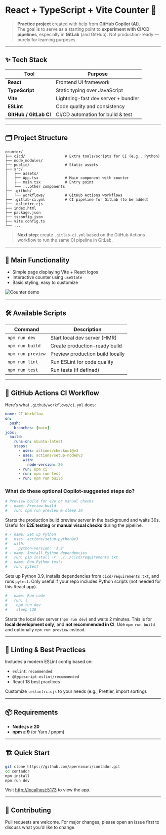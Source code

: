 # React + TypeScript + Vite Counter 🚀

> **Practice project** created with help from **GitHub Copilot (AI)**.  
> The goal is to serve as a starting point to **experiment with CI/CD pipelines**, especially in **GitLab** (and GitHub). Not production-ready — purely for learning purposes.

---

## ✨ Tech Stack

| Tool            | Purpose                                 |
|-----------------|-----------------------------------------|
| **React**       | Frontend UI framework                   |
| **TypeScript**  | Static typing over JavaScript           |
| **Vite**        | Lightning-fast dev server + bundler     |
| **ESLint**      | Code quality and consistency            |
| **GitHub / GitLab CI** | CI/CD automation for build & test |

---

## 🗂️ Project Structure

```
counter/
├── cicd/                  # Extra tools/scripts for CI (e.g., Python)
├── node_modules/
├── public/                # Static assets
├── src/
│   ├── assets/
│   ├── App.tsx            # Main component with counter
│   ├── main.tsx           # Entry point
│   └── ...other components
├── .github/
│   └── workflows/         # GitHub Actions workflows
├── .gitlab-ci.yml         # CI pipeline for GitLab (to be added)
├── .eslintrc.cjs
├── index.html
├── package.json
├── tsconfig.json
├── vite.config.ts
└── ...
```

> **Next step**: create `.gitlab-ci.yml` based on the GitHub Actions workflow to run the same CI pipeline in GitLab.

---

## 🚀 Main Functionality

- Simple page displaying Vite + React logos
- Interactive counter using `useState`
- Basic styling, easy to customize

![Counter demo](https://user-images.githubusercontent.com/000000/placeholder.gif)

---

## 🛠️ Available Scripts

| Command             | Description                         |
|---------------------|-------------------------------------|
| `npm run dev`       | Start local dev server (HMR)        |
| `npm run build`     | Create production-ready build       |
| `npm run preview`   | Preview production build locally    |
| `npm run lint`      | Run ESLint for code quality         |
| `npm run test`      | Run tests (if defined)              |

---

## 🚦 GitHub Actions CI Workflow

Here’s what `.github/workflows/ci.yml` does:

```yaml
name: CI Workflow
on:
  push:
    branches: [main]
jobs:
  build:
    runs-on: ubuntu-latest
    steps:
      - uses: actions/checkout@v3
      - uses: actions/setup-node@v3
        with:
          node-version: 20
      - run: npm ci
      - run: npm run test
      - run: npm run build
```

### What do these optional Copilot-suggested steps do?

```yaml
# Preview build for e2e or manual checks
# - name: Preview build
#   run: npm run preview & sleep 30
```

Starts the production build preview server in the background and waits 30s. Useful for **E2E testing** or **manual visual checks** during the pipeline.

```yaml
# - name: Set up Python
#   uses: actions/setup-python@v3
#   with:
#     python-version: '3.9'
# - name: Install Python dependencies
#   run: pip install -r ../../cicd/requirements.txt
# - name: Run Python tests
#   run: pytest
```

Sets up Python 3.9, installs dependencies from `cicd/requirements.txt`, and runs `pytest`. Only useful if your repo includes Python scripts (not needed for this React app).

```yaml
# - name: Run code
#   run: |
#    npm run dev
#    sleep 120
```

Starts the local dev server (`npm run dev`) and waits 2 minutes. This is for **local development only**, and **not recommended in CI**. Use `npm run build` and optionally `npm run preview` instead.

---

## 🧩 Linting & Best Practices

Includes a modern ESLint config based on:

- `eslint:recommended`
- `@typescript-eslint/recommended`
- React 18 best practices

Customize `.eslintrc.cjs` to your needs (e.g., Prettier, import sorting).

---

## 📦 Requirements

- **Node.js ≥ 20**
- **npm ≥ 9** (or Yarn / pnpm)

---

## 🏗️ Quick Start

```bash
git clone https://github.com/aperezmari/contador.git
cd contador
npm install
npm run dev
```

Visit <http://localhost:5173> to view the app.

---

## 🤝 Contributing

Pull requests are welcome. For major changes, please open an issue first to discuss what you'd like to change.

